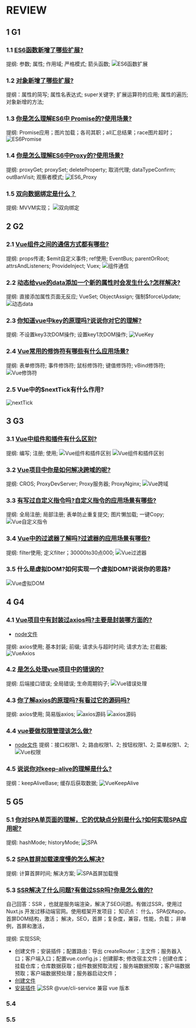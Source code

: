 # REVIEW

## 1 G1

### 1.1 [ES6函数新增了哪些扩展?](../../../public/1.example/1.FRONT_RW/3/5.ES6函数扩展.js)

提纲: 参数; 属性; 作用域; 严格模式; 箭头函数;
![ES6函数扩展](image.png)

### 1.2 [对象新增了哪些扩展?](../../../public/1.example/1.FRONT_RW/4/1.ES6对象新增扩展.js)

提纲：属性的简写; 属性名表达式; super关键字; 扩展运算符的应用; 属性的遍历; 对象新增的方法;

### 1.3 [你是怎么理解ES6中 Promise的?使用场景?](../../../public/1.example/1.FRONT_RW/4/2.ES6Promise.js)

提纲: Promise应用；图片加载；各司其职；all汇总结果；race图片超时；
![ES6Promise](image-1.png)

### 1.4 [你是怎么理解ES6中Proxy的?使用场景?](../../../public/1.example/1.FRONT_RW/4/3.ES6_Proxy.js)

提纲: proxyGet; proxySet; deleteProperty;  取消代理; dataTypeConfirm; outBanVisit; 观察者模式;
![ES6_Proxy](image-2.png)

### 1.5 [双向数据绑定是什么？](../../../public/1.example/1.FRONT_RW/4/4.双向绑定.js)

提纲: MVVM实现；
![双向绑定](image-3.png)

## 2 G2

### 2.1 [Vue组件之间的通信方式都有哪些?](../../../public/1.example/1.FRONT_RW/4/5.组件通信.html)

提纲: props传递; $emit自定义事件; ref使用; EventBus; parentOrRoot; attrsAndListeners; ProvideInject; Vuex;
![组件通信](image-4.png)

### 2.2 [动态给vue的data添加一个新的属性时会发生什么?怎样解决?](../../../public/1.example/1.FRONT_RW/5/1.动态data.html)

提纲: 直接添加属性页面无反应; VueSet; ObjectAssign; 强制$forceUpdate;
![动态data](image-5.png)

### 2.3 [你知道vue中key的原理吗?说说你对它的理解?](../../../public/1.example/1.FRONT_RW/5/2.VueKey.html)

提纲: 不设置key3次DOM操作; 设置key1次DOM操作;
![VueKey](image-6.png)

### 2.4 [Vue常用的修饰符有哪些有什么应用场景?](../../../public/1.example/1.FRONT_RW/5/2.Vue修饰符.html)

提纲: 表单修饰符; 事件修饰符; 鼠标修饰符; 键值修饰符; vBind修饰符;
![Vue修饰符](image-7.png)

### 2.5 Vue中的$nextTick有什么作用?

![nextTick](image-8.png)

## 3 G3

### 3.1 [Vue中组件和插件有什么区别?](../../../public/1.example/1.FRONT_RW/5/3.Vue组件和插件区别.html)

提纲: 编写; 注册; 使用;
![Vue组件和插件区别](image-9.png)
![Vue组件和插件区别](image-10.png)

### 3.2 [Vue项目中你是如何解决跨域的呢?](../../../public/1.example/1.FRONT_RW/5/4.Vue跨域.js)

提纲: CROS; ProxyDevServer; Proxy服务器; ProxyNginx;
![Vue跨域](image-11.png)

### 3.3 [有写过自定义指令吗?自定义指令的应用场景有哪些?](../../../public/1.example/1.FRONT_RW/5/4.Vue自定义指令.html)

提纲: 全局注册; 局部注册; 表单防止重复提交; 图片懒加载; 一键Copy;
![Vue自定义指令](image-12.png)

### 3.4 [Vue中的过滤器了解吗?过滤器的应用场景有哪些?](../../../public/1.example/1.FRONT_RW/5/5.Vue过滤器.html)

提纲: filter使用; 定义filter；30000to30点000;
![Vue过滤器](image-13.png)

### 3.5 什么是虚拟DOM?如何实现一个虚拟DOM?说说你的思路?

![Vue虚拟DOM](image-14.png)

## 4 G4

### 4.1 [Vue项目中有封装过axios吗?主要是封装哪方面的?](../../../public/1.example/2.FRONT_RW/1.VueAxios.html)

- [node文件](../../../public/1.example/2.FRONT_RW/1.server.js)

提纲: axios使用; 基本封装; 前缀; 请求头与超时时间; 请求方法; 拦截器;
![VueAxios](image-15.png)

### 4.2 [是怎么处理vue项目中的错误的?](../../../public/1.example/2.FRONT_RW/2.Vue错误处理.html)

提纲: 后端接口错误; 全局错误; 生命周期钩子;
![Vue错误处理](image-16.png)

### 4.3 [你了解axios的原理吗?有看过它的源码吗?](../../../public/1.example/2.FRONT_RW/3.axios源码.html)

提纲: axios使用; 简易版axios;
![axios源码](image-17.png)
![axios源码](image-18.png)

### 4.4 [vue要做权限管理该怎么做?](../../../public/1.example/2.FRONT_RW/4.Vue权限.html)

- [node文件](../../../public/1.example/2.FRONT_RW/4.server.js)
提纲：接口权限1、2; 路由权限1、2; 按钮权限1、2; 菜单权限1、2;
![Vue权限](image-19.png)

### 4.5 [说说你对keep-alive的理解是什么?](../../../public/1.example/2.FRONT_RW/5.VueKeepAlive.html)

提纲：keepAliveBase; 缓存后获取数据;
![VueKeepAlive](image-20.png)

## 5 G5

### 5.1 [你对SPA单页面的理解，它的优缺点分别是什么?如何实现SPA应用呢?](../../../public/1.example/2.FRONT_RW/1/1.SPA.html)

提纲: hashMode; historyMode;
![SPA](image-21.png)

### 5.2 [SPA首屏加载速度慢的怎么解决?](../../../public/1.example/2.FRONT_RW/1/2.SPA_LOAD_SLOW.html)

提纲: 计算首屏时间; 解决方案;
![SPA首屏加载慢](image-22.png)

### 5.3 [SSR解决了什么问题?有做过SSR吗?你是怎么做的?](../../../public/1.example/2.FRONT_RW/2.SSR/src/main.js)

自己回答：SSR ，也就是服务端渲染，解决了SEO问题。有做过SSR，使用过 Nuxt.js 开发过移动端官网。使用框架开发项目；
知识点：
什么，SPA仅#app，首屏DOM结构，激活；
解决，SEO，首屏；复杂度，兼容，性能，负载；
非单例，首屏和激活，

提纲: 实现SSR;

- 创建文件；安装插件；配置路由：导出 createRouter；主文件；服务器入口；客户端入口；配置vue.config.js；创建脚本; 修改宿主文件；创建仓库；挂载仓库；仓库数据获取；组件数据预取流程；服务端数据预取；客户端数据预取；客户端数据预处理；服务器启动文件；
- [创建文件](../../../public/1.example/2.FRONT_RW/2.SSR/README.md#项目结构)
- [安装插件](../../../public/1.example/2.FRONT_RW/2.SSR/README.md#安装插件)
![SSR](image-23.png)
@vue/cli-service 兼容 vue 版本


### 5.4

### 5.5
